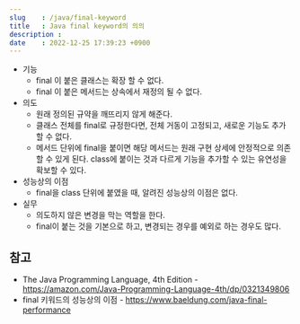 ```yaml
---
slug    : /java/final-keyword
title   : Java final keyword의 의의
description : 
date    : 2022-12-25 17:39:23 +0900
---
```


- 기능
  - final 이 붙은 클래스는 확장 할 수 없다.
  - final 이 붙은 메서드는 상속에서 재정의 될 수 없다.
- 의도
  - 원래 정의된 규약을 깨뜨리지 않게 해준다. 
  - 클래스 전체를 final로 규정한다면, 전체 거동이 고정되고, 새로운 기능도 추가할 수 없다.
  - 메서드 단위에 final을 붙이면 해당 메서드는 원래 구현 상세에 안정적으로 의존할 수 있게 된다. class에 붙이는 것과 다르게 기능을 추가할 수 있는 유연성을 확보할 수 있다.
- 성능상의 이점
  - final을 class 단위에 붙였을 때, 알려진 성능상의 이점은 없다.
- 실무 
  - 의도하지 않은 변경을 막는 역할을 한다.
  - final이 붙는 것을 기본으로 하고, 변경되는 경우를 예외로 하는 경우도 많다. 

## 참고
- The Java Programming Language, 4th Edition - https://amazon.com/Java-Programming-Language-4th/dp/0321349806
- final 키워드의 성능상의 이점 - https://www.baeldung.com/java-final-performance
